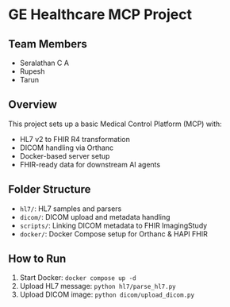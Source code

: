 # GE Healthcare MCP Project

## Team Members
- Seralathan C A
- Rupesh
- Tarun

## Overview
This project sets up a basic Medical Control Platform (MCP) with:
- HL7 v2 to FHIR R4 transformation
- DICOM handling via Orthanc
- Docker-based server setup
- FHIR-ready data for downstream AI agents

## Folder Structure
- `hl7/`: HL7 samples and parsers
- `dicom/`: DICOM upload and metadata handling
- `scripts/`: Linking DICOM metadata to FHIR ImagingStudy
- `docker/`: Docker Compose setup for Orthanc & HAPI FHIR

## How to Run
1. Start Docker: `docker compose up -d`
2. Upload HL7 message: `python hl7/parse_hl7.py`
3. Upload DICOM image: `python dicom/upload_dicom.py`
